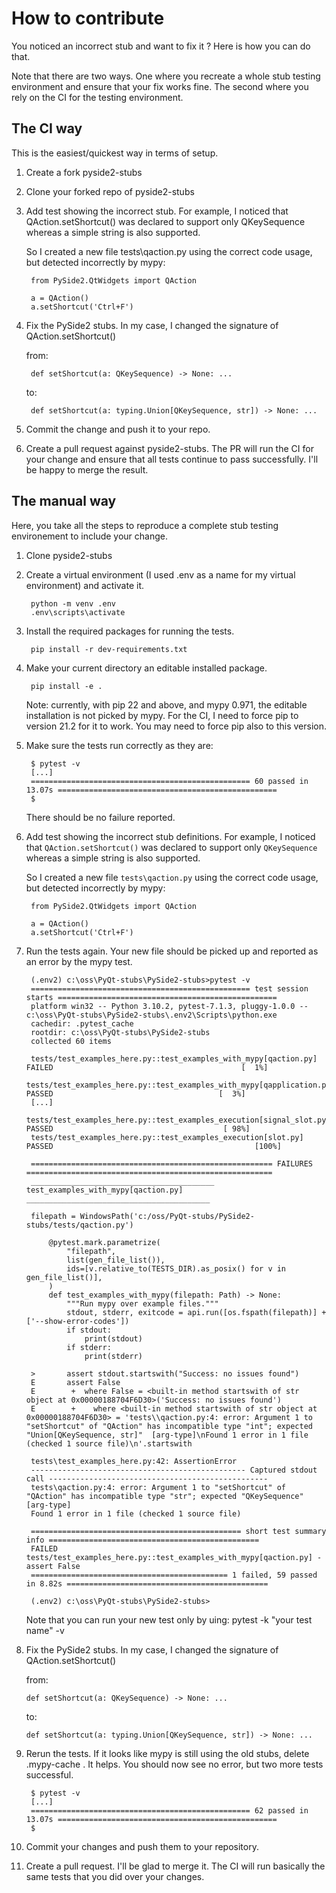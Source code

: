 

How to contribute
=================

You noticed an incorrect stub and want to fix it ? Here is how you can do that.

Note that there are two ways. One where you recreate a whole stub testing environment and ensure that your fix
works fine. The second where you rely on the CI for the testing environment.

The CI way
----------

This is the easiest/quickest way in terms of setup.

1. Create a fork pyside2-stubs


2. Clone your forked repo of pyside2-stubs


2. Add test showing the incorrect stub. For example, I noticed that QAction.setShortcut() was declared to support
   only QKeySequence whereas a simple string is also supported.

   So I created a new file tests\qaction.py using the correct code usage, but detected incorrectly by mypy:

        from PySide2.QtWidgets import QAction

        a = QAction()
        a.setShortcut('Ctrl+F')


3. Fix the PySide2 stubs. In my case, I changed the signature of QAction.setShortcut()

   from:


        def setShortcut(a: QKeySequence) -> None: ...
   
   to:

        def setShortcut(a: typing.Union[QKeySequence, str]) -> None: ...


4. Commit the change and push it to your repo.


5. Create a pull request against pyside2-stubs. The PR will run the CI for your change and ensure that all tests continue
   to pass successfully. I'll be happy to merge the result.




The manual way
--------------

Here, you take all the steps to reproduce a complete stub testing environement to include your change.

1. Clone pyside2-stubs

2. Create a virtual environment (I used .env as a name for my virtual environment) and activate it.


        python -m venv .env  
        .env\scripts\activate


3. Install the required packages for running the tests.

        pip install -r dev-requirements.txt


4. Make your current directory an editable installed package.


        pip install -e .

   Note: currently, with pip 22 and above, and mypy 0.971, the editable installation is not picked by mypy.
         For the CI, I need to force pip to version 21.2 for it to work. You may need to force pip also to this version.


5. Make sure the tests run correctly as they are:

        $ pytest -v
        [...]
        ================================================= 60 passed in 13.07s =================================================
        $

    There should be no failure reported.

   
6. Add test showing the incorrect stub definitions. For example, I noticed that `QAction.setShortcut()` was declared to support
   only `QKeySequence` whereas a simple string is also supported.

   So I created a new file `tests\qaction.py` using the correct code usage, but detected incorrectly by mypy:

        from PySide2.QtWidgets import QAction

        a = QAction()
        a.setShortcut('Ctrl+F')


7. Run the tests again. Your new file should be picked up and reported as an error by the mypy test.


        (.env2) c:\oss\PyQt-stubs\PySide2-stubs>pytest -v
        ================================================= test session starts =================================================
        platform win32 -- Python 3.10.2, pytest-7.1.3, pluggy-1.0.0 -- c:\oss\PyQt-stubs\PySide2-stubs\.env2\Scripts\python.exe
        cachedir: .pytest_cache
        rootdir: c:\oss\PyQt-stubs\PySide2-stubs
        collected 60 items

        tests/test_examples_here.py::test_examples_with_mypy[qaction.py] FAILED                                          [  1%]
        tests/test_examples_here.py::test_examples_with_mypy[qapplication.py] PASSED                                     [  3%]
        [...]
        tests/test_examples_here.py::test_examples_execution[signal_slot.py] PASSED                                      [ 98%]
        tests/test_examples_here.py::test_examples_execution[slot.py] PASSED                                             [100%]

        ====================================================== FAILURES =======================================================
        _________________________________________ test_examples_with_mypy[qaction.py] _________________________________________

        filepath = WindowsPath('c:/oss/PyQt-stubs/PySide2-stubs/tests/qaction.py')

            @pytest.mark.parametrize(
                "filepath",
                list(gen_file_list()),
                ids=[v.relative_to(TESTS_DIR).as_posix() for v in gen_file_list()],
            )
            def test_examples_with_mypy(filepath: Path) -> None:
                """Run mypy over example files."""
                stdout, stderr, exitcode = api.run([os.fspath(filepath)] + ['--show-error-codes'])
                if stdout:
                    print(stdout)
                if stderr:
                    print(stderr)

        >       assert stdout.startswith("Success: no issues found")
        E       assert False
        E        +  where False = <built-in method startswith of str object at 0x00000188704F6D30>('Success: no issues found')
        E        +    where <built-in method startswith of str object at 0x00000188704F6D30> = 'tests\\qaction.py:4: error: Argument 1 to "setShortcut" of "QAction" has incompatible type "int"; expected "Union[QKeySequence, str]"  [arg-type]\nFound 1 error in 1 file (checked 1 source file)\n'.startswith

        tests\test_examples_here.py:42: AssertionError
        ------------------------------------------------ Captured stdout call -------------------------------------------------
        tests\qaction.py:4: error: Argument 1 to "setShortcut" of "QAction" has incompatible type "str"; expected "QKeySequence"  [arg-type]
        Found 1 error in 1 file (checked 1 source file)

        =============================================== short test summary info ===============================================
        FAILED tests/test_examples_here.py::test_examples_with_mypy[qaction.py] - assert False
        ============================================ 1 failed, 59 passed in 8.82s =============================================

        (.env2) c:\oss\PyQt-stubs\PySide2-stubs>


    Note that you can run your new test only by uing: pytest -k "your test name" -v


8. Fix the PySide2 stubs. In my case, I changed the signature of QAction.setShortcut() 

   from:

       def setShortcut(a: QKeySequence) -> None: ...

   to:

       def setShortcut(a: typing.Union[QKeySequence, str]) -> None: ...


9. Rerun the tests. If it looks like mypy is still using the old stubs, delete .mypy-cache . It helps.
   You should now see no error, but two more tests successful.

        $ pytest -v
        [...]
        ================================================= 62 passed in 13.07s =================================================
        $

10. Commit your changes and push them to your repository.

11. Create a pull request. I'll be glad to merge it. The CI will run basically the same tests that you did over your changes.
